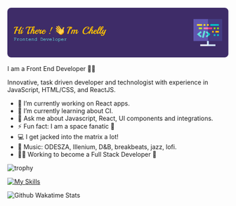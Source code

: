 ![Header](./github-header-image.png)

I am a Front End Developer :sparkling_heart:💫

Innovative, task driven developer and technologist with experience in JavaScript, HTML/CSS, and ReactJS. 

- 🔭 I’m currently working on React apps. 
- 🌱 I’m currently learning about CI. 
- 💬 Ask me about Javascript, React, UI components and integrations. 
- ⚡ Fun fact: I am a space fanatic :rocket:
- 💻 I get jacked into the matrix a lot!
- 🎵 Music: ODESZA, Illenium, D&B, breakbeats, jazz, lofi. 
- 👩‍💻 Working to become a Full Stack Developer 🥞 

![trophy](https://github-profile-trophy.vercel.app/?username=hellochelly&theme=dracula&no-frame=true)

[![My Skills](https://skillicons.dev/icons?i=react,js,nodejs,materialui,typescript,express,vscode,ps,postman,docker,sass,styledcomponents,html,css,git,github,mongodb,azure,bootstrap,vim,webpack)](https://skillicons.dev)

![Github Wakatime Stats](https://github-readme-stats.vercel.app/api/wakatime/?&HELLOCHELLY&layout=compact&&theme=default&link="https://www.github.com/hellochelly/")
